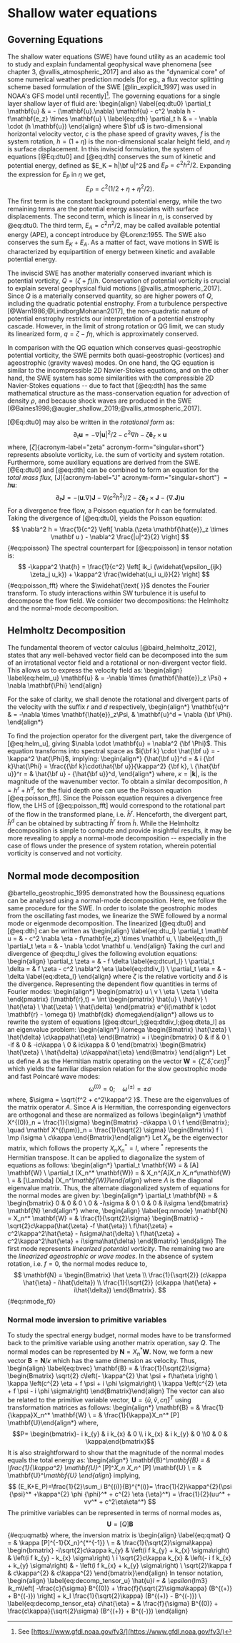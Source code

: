 Shallow water equations
=======================

## Governing Equations

The shallow water equations (SWE) have found utility as an academic tool to study
and explain fundamental geophysical wave phenomena [see chapter 3,
@vallis_atmospheric_2017] and also as the "dynamical core" of some numerical
weather prediction models [for eg., a flux vector splitting scheme based
formulation of the SWE [@lin_explicit_1997] was used in NOAA's GFS model until
recently][^FV3]. The governing equations for a single layer shallow layer
of fluid are:
\begin{align}
    \label{eq:dtu0} \partial_t \mathbf{u} & = - (\mathbf{u}.\nabla) \mathbf{u}
    - c^2 \nabla h - f\mathbf{e_z} \times \mathbf{u} \\
    \label{eq:dth} \partial_t h         & = - \nabla \cdot (h \mathbf{u})
\end{align}
where $\bf u$ is two-dimensional horizontal velocity vector, $c$ is the phase
speed of gravity waves, $f$ is the system rotation, $h = (1 + \eta)$ is the
non-dimensional scalar height field, and $\eta$ is surface displacement.  In
this inviscid formulation, the system of equations [@Eq:dtu0] and [@eq:dth]
conserves the sum of kinetic and potential energy, defined as $E_K = h|\bf
u|^2$ and $E_P = c^2h^2 / 2$. Expanding the expression for $E_P$ in $\eta$ we
get,
$$
E_P = c^2(1/2 + \eta + \eta^2/2).
$$
The first term is the constant background potential energy, while
the two remaining terms are the potential energy associates with
surface displacements. The second term, which is linear in $\eta$,
is conserved by @eq:dtu0. The third term, $E_A = c^2n^2/2$,
may be called available potential energy (APE), a concept introduce
by @Lorenz:1955. The SWE also conserves the sum $E_K + E_A$. As a matter of
fact, wave motions in SWE is characterized by equipartition of energy between
kinetic and available potential energy.

The inviscid SWE has another materially conserved invariant which is potential
vorticity, $Q = (\zeta + f)/h$.
Conservation of potential vorticity is crucial to explain several
geophysical fluid motions [@vallis_atmospheric_2017].
Since $Q$ is a materially conserved quantity, so are higher powers of $Q$,
including the quadratic potential enstrophy.
From a turbulence perspective [@Warn1986;@LindborgMohanan2017], the
non-quadratic nature of potential enstrophy restricts our interpretation of a
potential enstrophy cascade. However, in the limit of strong rotation or QG
limit, we can study its linearized form, $q = \zeta - f\eta$, which is
approximately conserved.

In comparison with the QG equation which conserves quasi-geostrophic
potential vorticity, the SWE permits both quasi-geostrophic (vortices) and
ageostrophic (gravity waves) modes. On one hand, the QG equation is similar to
the incompressible 2D Navier-Stokes equations, and on the other hand, the SWE
system has some similarities with the compressible 2D Navier-Stokes equations
-- due to fact that [@eq:dth] has the same mathematical structure as the
mass-conservation equation for advection of density $\rho$, and because shock
waves are produced in the SWE
[@Baines1998;@augier_shallow_2019;@vallis_atmospheric_2017].

[^FV3]: See [https://www.gfdl.noaa.gov/fv3/](https://www.gfdl.noaa.gov/fv3/)

[@Eq:dtu0] may also be written in the *rotational form* as:
$$\label{eq:dtu}
    \partial_t \mathbf{u}
    = - \nabla |\mathbf{u}|^2/2 - c^2 \nabla h - \zeta \mathbf{\hat{e}}_z
    \times \mathbf{u}
$$
where, [$\zeta$]{acronym-label="zeta" acronym-form="singular+short"} represents
absolute vorticity, i.e. the sum of vorticity and system rotation.
Furthermore, some auxiliary equations are derived from the SWE.  [@Eq:dtu0]
and [@eq:dth] can be combined to form an equation for the *total mass flux*,
[J]{acronym-label="J" acronym-form="singular+short"} $= h\mathbf{u}$:
$$\label{eq:dtJ}
    \partial_t \mathbf{J} = -(\mathbf{u}.\nabla)\mathbf{J} - \nabla(c^2h^2)/2 -
    \zeta \mathbf{\hat{e}}_z \times \mathbf{J} - (\nabla.
    \mathbf{J})\mathbf{u}$$
For a divergence free flow, a Poisson equation for *h* can be
formulated. Taking the divergence of [@eq:dtu0], yields the Poisson equation:
$$
    \nabla^2 h = \frac{1}{c^2} \left[ \nabla.(\zeta \mathbf{\hat{e}}_z \times \mathbf u )
        - \nabla^2 \frac{|u|^2}{2} \right]
$${#eq:poisson}
The spectral counterpart for [@eq:poisson] in tensor notation is:
$$
    -\kappa^2 \hat{h} = \frac{1}{c^2} \left[ ik_i (\widehat{\epsilon_{ijk} \zeta_j
            u_k})
        + \kappa^2 \frac{\widehat{u_i u_i}}{2} \right]
$${#eq:poisson_fft}
where the $\widehat{\text{ }}$ denotes the Fourier transform. To study
interactions within SW turbulence it is useful to decompose the flow field. We
consider two decompositions: the Helmholtz and the normal-mode decomposition.

## Helmholtz Decomposition

The fundamental theorem of vector calculus [@baird_helmholtz_2012], states that
any well-behaved vector field can be decomposed into the sum of an irrotational
vector field and a rotational or non-divergent vector field. This allows us to
express the velocity field as:
\begin{align}
    \label{eq:helm_u}
    \mathbf{u} & = -\nabla \times (\mathbf{\hat{e}}_z \Psi) + \nabla \mathbf{\Phi}
\end{align}
<!-- & =  -\nabla \times \Psi_z + \nabla \Phi -->
For the sake of clarity, we shall denote the rotational and divergent parts of
the velocity with the suffix *r* and *d* respectively,
\begin{align*}
    \mathbf{u}^r & = -\nabla \times \mathbf{\hat{e}}_z\Psi, & \mathbf{u}^d =
    \nabla {\bf \Phi}.
\end{align*}
<!-- and, $\mathbf u  = \mathbf u^r + \mathbf u^d$. -->
To find the projection operator for the divergent part, take the
divergence of [@eq:helm_u], giving $\nabla \cdot \mathbf{u} = \nabla^2 {\bf \Phi}$.
This equation transforms into spectral space as $i{\bf k} \cdot \hat{\bf u} =
-\kappa^2 \hat{\Phi}$, implying:
\begin{align*}
    {\hat{\bf u}}^d = & i {\bf k}\hat{\Phi} = \frac{{\bf k}\cdot\hat{\bf u}}{\kappa^2} {\bf k},       \\
    {\hat{\bf u}}^r = & \hat{\bf u} - {\hat{\bf u}}^d,
\end{align*}
where, $\kappa = |\mathbf{k}|$, is the magnitude of the wavenumber vector.
To obtain a similar decomposition, $h = h^r + h^d$, for the fluid depth one can
use the Poisson equation [@eq:poisson_fft]. Since the Poisson equation requires a
divergence free flow, the LHS of [@eq:poisson_fft] would correspond to the
rotational part of the flow in the transformed plane, i.e.  $\hat{h}^r$.
Henceforth, the divergent part, $\hat{h}^d$ can be obtained by subtracting
$\hat{h}^r$ from $\hat{h}$. While the Helmholtz decomposition is simple to compute
and provide insightful results, it may be more revealing to apply a
normal-mode decomposition -- especially in the case of flows under the presence
of system rotation, wherein potential vorticity is conserved and not vorticity.

Normal mode decomposition
-------------------------

@bartello_geostrophic_1995 demonstrated how the
Boussinesq equations can be analysed using a normal-mode decomposition.  Here,
we follow the same procedure for the SWE. In order to isolate the geostrophic
modes from the oscillating fast modes, we linearize the SWE followed by a
normal mode or eigenmode decomposition. The linearized [@eq:dtu0] and [@eq:dth]
can be written as
\begin{align}
    \label{eq:dtu_l}
    \partial_t \mathbf u = & - c^2 \nabla \eta - f\mathbf{e_z} \times \mathbf u, \\
    \label{eq:dth_l}
    \partial_t \eta =      & - \nabla \cdot  \mathbf u.
\end{align}
Taking the curl and divergence of @eq:dtu_l gives the following evolution
equations:
\begin{align}
    \partial_t \zeta =  & - f \delta \label{eq:dtcurl_l} \\
    \partial_t \delta = & f \zeta - c^2 \nabla^2 \eta \label{eq:dtdiv_l} \\
    \partial_t \eta =   & - \delta \label{eq:dteta_l}
\end{align}
where $\zeta$ is the relative vorticity and $\delta$ is the divergence.
Representing the dependent flow quantities in terms of Fourier modes:
\begin{align*}
    \begin{pmatrix}
        u \\ v \\ \eta \\ \zeta \\ \delta
    \end{pmatrix} (\mathbf{r},t)
    = \int
    \begin{pmatrix}
        \hat{u} \\ \hat{v} \\ \hat{\eta} \\ \hat{\zeta} \\ \hat{\delta}
    \end{pmatrix} e^{i(\mathbf k \cdot \mathbf{r} - \omega t)} \mathbf{dk} d\omega\end{align*}
allows us to rewrite the system of equations
[@eq:dtcurl_l;@eq:dtdiv_l;@eq:dteta_l] as an eigenvalue problem:
\begin{align*}
    i\omega
    \begin{Bmatrix}
        \hat{\zeta} \\ \hat{\delta} \\c\kappa\hat{\eta}
    \end{Bmatrix}
    = i
    \begin{bmatrix}
        0   & if       & 0         \\
        -if & 0        & -ic\kappa \\
        0   & ic\kappa & 0
    \end{bmatrix}
    \begin{Bmatrix}
        \hat{\zeta} \\ \hat{\delta} \\c\kappa\hat{\eta}
    \end{Bmatrix}
\end{align*}
Let us define $A$ as the Hermitian matrix operating on the vector
$\mathbf{W} = \{\hat{\zeta}, \hat{\delta} ,c\kappa \hat{\eta} \}^T$ which
yields the familiar dispersion relation for the slow geostrophic mode
and fast Poincaré wave modes:
$$\omega^{(0)} = 0;\quad \omega^{(\pm)}=\pm \sigma$$ where,
$\sigma = \sqrt{f^2 + c^2\kappa^2 }$. These are the eigenvalues of the
matrix operator *A*. Since *A* is Hermitian, the corresponding
eigenvectors are orthogonal and these are normalized as follows
\begin{align*}
    \mathbf X^{(0)}_n =
    \frac{1}{\sigma}
    \begin{Bmatrix}
        -c\kappa \\ 0 \\ f
    \end{Bmatrix}; \quad
    \mathbf X^{(\pm)}_n =
    \frac{1}{\sqrt{2} \sigma}
    \begin{Bmatrix}
        f \\ \mp i\sigma \\ c\kappa
    \end{Bmatrix}\end{align*}
Let $X_n$ be the eigenvector matrix, which follows the property $X_n X_n^*=I$,
where $^*$ represents the Hermitian transpose. It can be applied to
diagonalize the system of equations as follows:
\begin{align*}
    \partial_t \mathbf{W} =               & [A] \mathbf{W}                    \\
    \partial_t (X_n^* \mathbf{W}) = & X_n^*[A]X_n
    X_n^*\mathbf{W}                                                     \\
    =                                     & [\Lambda] (X_n^*\mathbf{W})\end{align*}
where $\Lambda$ is the diagonal eigenvalue matrix. Thus, the alternate
diagonalized system of equations for the normal modes are given by:
\begin{align*}
    \partial_t
    \mathbf{N}
    = &
    \begin{bmatrix}
        0 & 0        & 0       \\
        0 & -i\sigma & 0       \\
        0 & 0        & i\sigma
    \end{bmatrix}
    \mathbf{N}
\end{align*}
where,
\begin{align}
  \label{eq:nmode}
    \mathbf{N} = X_n^* \mathbf{W}
    = & \frac{1}{\sqrt{2}\sigma}
    \begin{Bmatrix}
        -\sqrt{2}c\kappa(\hat{\zeta} -f \hat{\eta})                \\
        f\hat{\zeta} + c^2\kappa^2\hat{\eta} - i\sigma\hat{\delta} \\
        f\hat{\zeta} + c^2\kappa^2\hat{\eta} + i\sigma\hat{\delta}
    \end{Bmatrix}
\end{align}
The first mode represents *linearized potential vorticity*. The remaining two
are the *linearized ageostrophic or wave modes*. In the absence of system
rotation, i.e. $f=0$, the normal modes reduce to,
$$
    \mathbf{N} =
    \begin{Bmatrix}
        \hat \zeta                                              \\
        \frac{1}{\sqrt{2}} (c\kappa \hat{\eta} - i\hat{\delta}) \\
        \frac{1}{\sqrt{2}} (c\kappa \hat{\eta} + i\hat{\delta})
    \end{Bmatrix}.
$${#eq:nmode_f0}

### Normal mode inversion to primitive variables

To study the spectral energy budget, normal modes have to be transformed
back to the primitive variable using another matrix operation, say $Q$.
The normal modes can be represented by $\mathbf{N} = X_n^* \mathbf{W}$.
Now, we form a new vector $\mathbf{B} = \mathbf{N}/\kappa$ which has the same
dimension as velocity.  Thus,
\begin{align}
\label{eq:bvec}
    \mathbf{B}
    = & \frac{1}{\sqrt{2}\sigma}
    \begin{Bmatrix} \sqrt{2} c\left(-
        \kappa^{2} \hat \psi +  f\hat\eta \right)               \\
        \kappa \left(c^{2} \eta + f \psi + i \phi \sigma\right) \\
        \kappa \left(c^{2} \eta + f \psi - i \phi \sigma\right)
    \end{Bmatrix}\end{align}
The vector can also be related to the primitive variable
vector, $\mathbf{U} = \{\hat{u},\hat{v},c\hat{\eta}\}^T$ using
transformation matrices as follows:
\begin{align*}
    \mathbf{B} = & \frac{1}{\kappa}X_n^* \mathbf{W} \\
    =            & \frac{1}{\kappa}X_n^* [P] \mathbf{U}\end{align*}
 where, $$P=
    \begin{bmatrix}- i k_{y} & i k_{x} & 0 \\ i k_{x} &  i
        k_{y}     &
        0                       \\0 & 0 & \kappa\end{bmatrix}$$ It is
also straightforward to show that the magnitude of the normal modes
equals the total energy as:
\begin{align*}
    \mathbf{B}^*\mathbf{B}
    = & \frac{1}{\kappa^2} \mathbf{U}^* [P]^*X_n  X_n^* [P] \mathbf{U} \\
    = & \mathbf{U}^*\mathbf{U}
\end{align*}
implying,
$$
(E_K+E_P)=\frac{1}{2}\sum_i B^{(i)}{B}^{*(i)}=
 \frac{1}{2}\kappa^{2}(\psi {\psi}^* +\kappa^{2} \phi {\phi}^* + c^{2} \eta {\eta}^*)
    = \frac{1}{2}(uu^* + vv^* + c^2\eta\eta^*)
$$
The primitive variables can be represented in terms of normal modes as,
$$\mathbf{U} = [Q]\mathbf{B}$${#eq:uqmatb}
where, the inversion matrix is
\begin{align}
\label{eq:qmat}
    Q
    = & \kappa [P]^{-1}{X_n}^{*^{-1}} \\
    = & \frac{1}{\sqrt{2}\sigma\kappa}
    \begin{bmatrix}
        -i\sqrt{2}c\kappa  k_{y}                    &
        \left(i f k_{y} +
        k_{x}   \sigma\right)                       &
        \left(i f k_{y} - k_{x} \sigma\right)         \\
        i \sqrt{2}c\kappa k_{x}                     &
        \left(-  i f k_{x} +  k_{y}   \sigma\right) &
        - \left(i f  k_{x} + k_{y} \sigma\right)      \\
        \sqrt{2}\kappa f                            &
        c\kappa^{2}                                 &
        c\kappa^{2}
    \end{bmatrix}\end{align}
In tensor notation,
\begin{align}
    \label{eq:decomp_tensor_u}
    \hat{u}_l =   & \epsilon_{lm3} ik_m\left[ -\frac{c}{\sigma} B^{(0)} +
        \frac{f}{\sqrt{2}\sigma\kappa} (B^{(+)} + B^{(-)})
        \right]
    + k_l \frac{1}{\sqrt{2}\kappa}  (B^{(+)} - B^{(-)})                       \\
    \label{eq:decomp_tensor_eta}
    c\hat{\eta} = & \frac{f}{\sigma} B^{(0)} + \frac{c\kappa}{\sqrt{2}\sigma}
    (B^{(+)} + B^{(-)})
\end{align}

